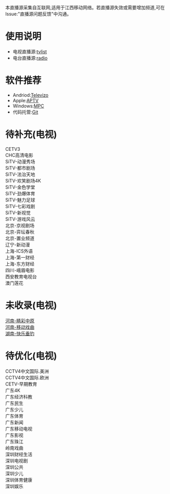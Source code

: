 本直播源采集自互联网,适用于江西移动网络。若直播源失效或需要增加频道,可在Issue:"直播源问题反馈"中沟通。
# 使用说明
- 电视直播源:[tvlist](https://huangsuming.github.io/iptv/list/tvlist.txt)
- 电台直播源:[radio](https://huangsuming.github.io/iptv/list/radio.txt)

# 软件推荐
- Andriod:[Televizo](https://televizo.net/)
- Apple:[APTV](https://apps.apple.com/cn/app/id1630403500)
- Windows:[MPC](https://github.com/clsid2/mpc-hc/releases)
- 代码托管:[Git](https://www.cnblogs.com/jetsung/p/git-service.html)

# 待补充(电视)
  CETV3<br>
  CHC高清电影<br>
  SiTV-动漫秀场<br>
  SiTV-都市剧场<br>
  SiTV-法治天地<br>
  SiTV-欢笑剧场4K<br>
  SiTV-金色学堂<br>
  SiTV-劲爆体育<br>
  SiTV-魅力足球<br>
  SiTV-七彩戏剧<br>
  SiTV-新视觉<br>
  SiTV-游戏风云<br>
  北京-京视剧场<br>
  北京-弈坛春秋<br>
  北京-置业频道<br>
  辽宁-新动漫<br>
  上海-ICS外语<br>
  上海-第一财经<br>
  上海-东方财经<br>
  四川-峨眉电影<br>
  西安教育电视台<br>
  澳门莲花<br>  
# 未收录(电视)
  [河南-睛彩中原](http://live.dxhmt.cn:9080/19903718786/854deb36f8db4c9098cad18cc35bd632.m3u8)<br>
  [河南-移动戏曲](http://live.dxhmt.cn:9080/19903718786/a9aab4c5eef74da18d684c75c6dd7e10.m3u8)<br>
  [湖南-快乐垂钓](http://115.150.63.77:9902/tsfile/live/0001_42.m3u8)<br>
# 待优化(电视)
  CCTV4中文国际.美洲<br>
  CCTV4中文国际.欧洲<br>
  CETV-早期教育<br>
  广东4K<br>
  广东经济科教<br>
  广东民生<br>
  广东少儿<br>
  广东体育<br>
  广东新闻<br>
  广东移动电视<br>
  广东影视<br>
  广东珠江<br>
  岭南戏曲<br>
  深圳财经生活<br>
  深圳电视剧<br>
  深圳公共<br>
  深圳少儿<br>
  深圳体育健康<br>
  深圳娱乐<br>
